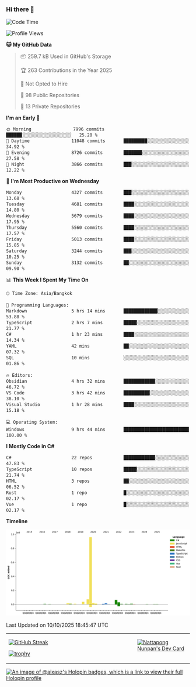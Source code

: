 ### Hi there 👋

<!--START_SECTION:waka-->
![Code Time](http://img.shields.io/badge/Code%20Time-2%2C598%20hrs%2038%20mins-blue)

![Profile Views](http://img.shields.io/badge/Profile%20Views-0-blue)

**🐱 My GitHub Data** 

> 📦 259.7 kB Used in GitHub's Storage 
 > 
> 🏆 263 Contributions in the Year 2025
 > 
> 🚫 Not Opted to Hire
 > 
> 📜 98 Public Repositories 
 > 
> 🔑 13 Private Repositories 
 > 
**I'm an Early 🐤** 

```text
🌞 Morning                7996 commits        ██████░░░░░░░░░░░░░░░░░░░   25.28 % 
🌆 Daytime                11048 commits       █████████░░░░░░░░░░░░░░░░   34.92 % 
🌃 Evening                8726 commits        ███████░░░░░░░░░░░░░░░░░░   27.58 % 
🌙 Night                  3866 commits        ███░░░░░░░░░░░░░░░░░░░░░░   12.22 % 
```
📅 **I'm Most Productive on Wednesday** 

```text
Monday                   4327 commits        ███░░░░░░░░░░░░░░░░░░░░░░   13.68 % 
Tuesday                  4681 commits        ████░░░░░░░░░░░░░░░░░░░░░   14.80 % 
Wednesday                5679 commits        ████░░░░░░░░░░░░░░░░░░░░░   17.95 % 
Thursday                 5560 commits        ████░░░░░░░░░░░░░░░░░░░░░   17.57 % 
Friday                   5013 commits        ████░░░░░░░░░░░░░░░░░░░░░   15.85 % 
Saturday                 3244 commits        ███░░░░░░░░░░░░░░░░░░░░░░   10.25 % 
Sunday                   3132 commits        ██░░░░░░░░░░░░░░░░░░░░░░░   09.90 % 
```


📊 **This Week I Spent My Time On** 

```text
🕑︎ Time Zone: Asia/Bangkok

💬 Programming Languages: 
Markdown                 5 hrs 14 mins       █████████████░░░░░░░░░░░░   53.88 % 
TypeScript               2 hrs 7 mins        █████░░░░░░░░░░░░░░░░░░░░   21.77 % 
C#                       1 hr 23 mins        ████░░░░░░░░░░░░░░░░░░░░░   14.34 % 
YAML                     42 mins             ██░░░░░░░░░░░░░░░░░░░░░░░   07.32 % 
SQL                      10 mins             ░░░░░░░░░░░░░░░░░░░░░░░░░   01.86 % 

🔥 Editors: 
Obsidian                 4 hrs 32 mins       ████████████░░░░░░░░░░░░░   46.72 % 
VS Code                  3 hrs 42 mins       ██████████░░░░░░░░░░░░░░░   38.10 % 
Visual Studio            1 hr 28 mins        ████░░░░░░░░░░░░░░░░░░░░░   15.18 % 

💻 Operating System: 
Windows                  9 hrs 44 mins       █████████████████████████   100.00 % 
```

**I Mostly Code in C#** 

```text
C#                       22 repos            ████████████░░░░░░░░░░░░░   47.83 % 
TypeScript               10 repos            █████░░░░░░░░░░░░░░░░░░░░   21.74 % 
HTML                     3 repos             ██░░░░░░░░░░░░░░░░░░░░░░░   06.52 % 
Rust                     1 repo              █░░░░░░░░░░░░░░░░░░░░░░░░   02.17 % 
Vue                      1 repo              █░░░░░░░░░░░░░░░░░░░░░░░░   02.17 % 
```



**Timeline**

![Lines of Code chart](https://raw.githubusercontent.com/aixasz/aixasz/main/assets/bar_graph.png)


 Last Updated on 10/10/2025 18:45:47 UTC
<!--END_SECTION:waka-->

<table>
<tr>
<td width="70%" valign="top">
 
 [![GitHub Streak](http://github-readme-streak-stats.herokuapp.com?user=aixasz&theme=github-dark&hide_border=true&date_format=%5BY%20%5DM%20j)](https://git.io/streak-stats)

 [![trophy](https://github-profile-trophy.vercel.app/?username=aixasz&theme=onedark)](https://github.com/ryo-ma/github-profile-trophy)
 </td>
<td width="30%" valign="top">
 
<a href="https://app.daily.dev/aixasz"><img src="https://api.daily.dev/devcards/403207936e6547c9a85ea449e9f3abe8.png?r=re8" alt="Nattapong Nunpan's Dev Card"/></a>

 </td>
</tr>
</table>

[![An image of @aixasz's Holopin badges, which is a link to view their full Holopin profile](https://holopin.me/aixasz)](https://holopin.io/@aixasz)
 
